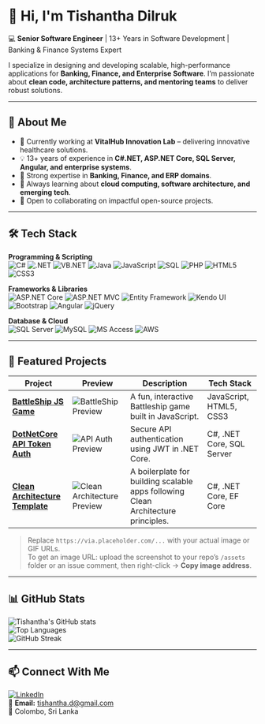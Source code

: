 # 👋 Hi, I'm Tishantha Dilruk

💻 **Senior Software Engineer** | 13+ Years in Software Development | Banking & Finance Systems Expert  

I specialize in designing and developing scalable, high-performance applications for **Banking, Finance, and Enterprise Software**. I’m passionate about **clean code, architecture patterns, and mentoring teams** to deliver robust solutions.

---

## 🌟 About Me

- 🔭 Currently working at **VitalHub Innovation Lab** – delivering innovative healthcare solutions.  
- 💡 13+ years of experience in **C#.NET, ASP.NET Core, SQL Server, Angular, and enterprise systems**.  
- 🚀 Strong expertise in **Banking, Finance, and ERP domains**.  
- 🧠 Always learning about **cloud computing, software architecture, and emerging tech**.  
- 🤝 Open to collaborating on impactful open-source projects.  

---

## 🛠 Tech Stack

**Programming & Scripting**  
![C#](https://img.shields.io/badge/C%23-239120?style=for-the-badge&logo=c-sharp&logoColor=white)
![.NET](https://img.shields.io/badge/.NET-512BD4?style=for-the-badge&logo=dotnet&logoColor=white)
![VB.NET](https://img.shields.io/badge/VB.NET-68217A?style=for-the-badge)
![Java](https://img.shields.io/badge/Java-007396?style=for-the-badge&logo=openjdk&logoColor=white)
![JavaScript](https://img.shields.io/badge/JavaScript-F7DF1E?style=for-the-badge&logo=javascript&logoColor=black)
![SQL](https://img.shields.io/badge/SQL-003B57?style=for-the-badge&logo=sqlite&logoColor=white)
![PHP](https://img.shields.io/badge/PHP-777BB4?style=for-the-badge&logo=php&logoColor=white)
![HTML5](https://img.shields.io/badge/HTML5-E34F26?style=for-the-badge&logo=html5&logoColor=white)
![CSS3](https://img.shields.io/badge/CSS3-1572B6?style=for-the-badge&logo=css3&logoColor=white)

**Frameworks & Libraries**  
![ASP.NET Core](https://img.shields.io/badge/ASP.NET%20Core-512BD4?style=for-the-badge&logo=dotnet&logoColor=white)
![ASP.NET MVC](https://img.shields.io/badge/ASP.NET%20MVC-68217A?style=for-the-badge)
![Entity Framework](https://img.shields.io/badge/Entity%20Framework-68217A?style=for-the-badge)
![Kendo UI](https://img.shields.io/badge/Kendo%20UI-ff4088?style=for-the-badge)
![Bootstrap](https://img.shields.io/badge/Bootstrap-7952B3?style=for-the-badge&logo=bootstrap&logoColor=white)
![Angular](https://img.shields.io/badge/Angular-DD0031?style=for-the-badge&logo=angular&logoColor=white)
![jQuery](https://img.shields.io/badge/jQuery-0769AD?style=for-the-badge&logo=jquery&logoColor=white)

**Database & Cloud**  
![SQL Server](https://img.shields.io/badge/SQL%20Server-CC2927?style=for-the-badge&logo=microsoftsqlserver&logoColor=white)
![MySQL](https://img.shields.io/badge/MySQL-4479A1?style=for-the-badge&logo=mysql&logoColor=white)
![MS Access](https://img.shields.io/badge/MS%20Access-A4373A?style=for-the-badge&logo=microsoftaccess&logoColor=white)
![AWS](https://img.shields.io/badge/AWS-FF9900?style=for-the-badge&logo=amazonaws&logoColor=white)

---

## 🚀 Featured Projects

| Project | Preview | Description | Tech Stack |
|---------|---------|-------------|------------|
| [**BattleShip JS Game**](https://github.com/tishantha/BattleShip) | ![BattleShip Preview](https://via.placeholder.com/300x200.png?text=BattleShip+Preview) | A fun, interactive Battleship game built in JavaScript. | JavaScript, HTML5, CSS3 |
| [**DotNetCore API Token Auth**](https://github.com/tishantha/DotNetCoreAPITokenAuth) | ![API Auth Preview](https://via.placeholder.com/300x200.png?text=API+Token+Auth+Preview) | Secure API authentication using JWT in .NET Core. | C#, .NET Core, SQL Server |
| [**Clean Architecture Template**](https://github.com/tishantha/CleanArchitecture) | ![Clean Architecture Preview](https://via.placeholder.com/300x200.png?text=Clean+Architecture+Preview) | A boilerplate for building scalable apps following Clean Architecture principles. | C#, .NET Core, EF Core |

> Replace `https://via.placeholder.com/...` with your actual image or GIF URLs.  
> To get an image URL: upload the screenshot to your repo’s `/assets` folder or an issue comment, then right-click → **Copy image address**.

---

## 📊 GitHub Stats

![Tishantha's GitHub stats](https://github-readme-stats.vercel.app/api?username=tishantha&show_icons=true&theme=radical)  
![Top Languages](https://github-readme-stats.vercel.app/api/top-langs/?username=tishantha&layout=compact&theme=radical)  
![GitHub Streak](https://streak-stats.demolab.com?user=tishantha&theme=radical&hide_border=false)

---

## 📫 Connect With Me

[![LinkedIn](https://img.shields.io/badge/LinkedIn-Profile-blue?style=for-the-badge&logo=linkedin)](https://linkedin.com/in/tishantha)  
📧 **Email:** tishantha.d@gmail.com  
📍 Colombo, Sri Lanka
